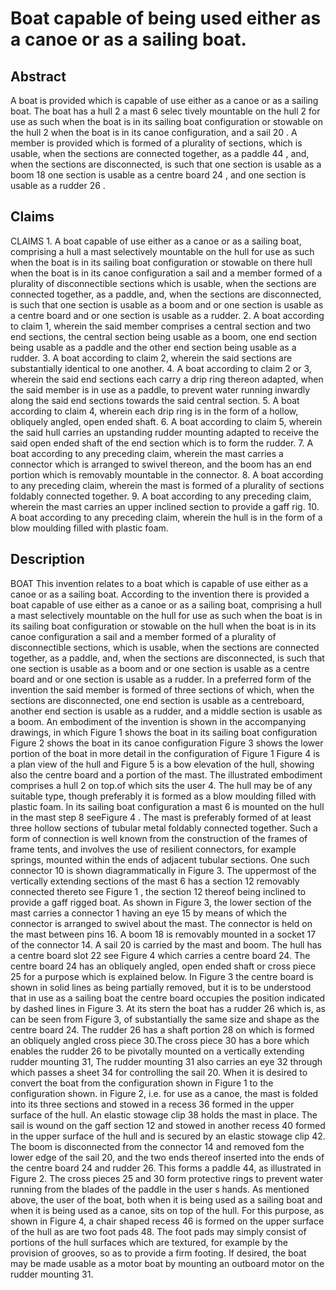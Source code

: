 # Boat capable of being used either as a canoe or as a sailing boat.

## Abstract
A boat is provided which is capable of use either as a canoe or as a sailing boat. The boat has a hull 2 a mast 6 selec tively mountable on the hull 2 for use as such when the boat is in its sailing boat configuration or stowable on the hull 2 when the boat is in its canoe configuration, and a sail 20 . A member is provided which is formed of a plurality of sections, which is usable, when the sections are connected together, as a paddle 44 , and, when the sections are disconnected, is such that one section is usable as a boom 18 one section is usable as a centre board 24 , and one section is usable as a rudder 26 .

## Claims
CLAIMS 1. A boat capable of use either as a canoe or as a sailing boat, comprising a hull a mast selectively mountable on the hull for use as such when the boat is in its sailing boat configuration or stowable on there hull when the boat is in its canoe configuration a sail and a member formed of a plurality of disconnectible sections which is usable, when the sections are connected together, as a paddle, and, when the sections are disconnected, is such that one section is usable as a boom and or one section is usable as a centre board and or one section is usable as a rudder. 2. A boat according to claim 1, wherein the said member comprises a central section and two end sections, the central section being usable as a boom, one end section being usable as a paddle and the other end section being usable as a rudder. 3. A boat according to claim 2, wherein the said sections are substantially identical to one another. 4. A boat according to claim 2 or 3, wherein the said end sections each carry a drip ring thereon adapted, when the said member is in use as a paddle, to prevent water running inwardly along the said end sections towards the said central section. 5. A boat according to claim 4, wherein each drip ring is in the form of a hollow, obliquely angled, open ended shaft. 6. A boat according to claim 5, wherein the said hull carries an upstanding rudder mounting adapted to receive the said open ended shaft of the end section which is to form the rudder. 7. A boat according to any preceding claim, wherein the mast carries a connector which is arranged to swivel thereon, and the boom has an end portion which is removably mountable in the connector. 8. A boat according to any preceding claim, wherein the mast is formed of a plurality of sections foldably connected together. 9. A boat according to any preceding claim, wherein the mast carries an upper inclined section to provide a gaff rig. 10. A boat according to any preceding claim, wherein the hull is in the form of a blow moulding filled with plastic foam.

## Description
BOAT This invention relates to a boat which is capable of use either as a canoe or as a sailing boat. According to the invention there is provided a boat capable of use either as a canoe or as a sailing boat, comprising a hull a mast selectively mountable on the hull for use as such when the boat is in its sailing boat configuration or stowable on the hull when the boat is in its canoe configuration a sail and a member formed of a plurality of disconnectible sections, which is usable, when the sections are connected together, as a paddle, and, when the sections are disconnected, is such that one section is usable as a boom and or one section is usable as a centre board and or one section is usable as a rudder. In a preferred form of the invention the said member is formed of three sections of which, when the sections are disconnected, one end section is usable as a centreboard, another end section is usable as a rudder, and a middle section is usable as a boom. An embodiment of the invention is shown in the accompanying drawings, in which Figure 1 shows the boat in its sailing boat configuration Figure 2 shows the boat in its canoe configuration Figure 3 shows the lower portion of the boat in more detail in the configuration of Figure 1 Figure 4 is a plan view of the hull and Figure 5 is a bow elevation of the hull, showing also the centre board and a portion of the mast. The illustrated embodiment comprises a hull 2 on top.of which sits the user 4. The hull may be of any suitable type, though preferably it is formed as a blow moulding filled with plastic foam. In its sailing boat configuration a mast 6 is mounted on the hull in the mast step 8 seeFigure 4 . The mast is preferably formed of at least three hollow sections of tubular metal foldably connected together. Such a form of connection is well known from the construction of the frames of frame tents, and involves the use of resilient connectors, for example springs, mounted within the ends of adjacent tubular sections. One such connector 10 is shown diagrammatically in Figure 3. The uppermost of the vertically extending sections of the mast 6 has a section 12 removably connected thereto see Figure 1 , the section 12 thereof being inclined to provide a gaff rigged boat. As shown in Figure 3, the lower section of the mast carries a connector 1 having an eye 15 by means of which the connector is arranged to swivel about the mast. The connector is held on the mast between pins 16. A boom 18 is removably mounted in a socket 17 of the connector 14. A sail 20 is carried by the mast and boom. The hull has a centre board slot 22 see Figure 4 which carries a centre board 24. The centre board 24 has an obliquely angled, open ended shaft or cross piece 25 for a purpose which is explained below. In Figure 3 the centre board is shown in solid lines as being partially removed, but it is to be understood that in use as a sailing boat the centre board occupies the position indicated by dashed lines in Figure 3. At its stern the boat has a rudder 26 which is, as can be seen from Figure 3, of substantially the same size and shape as the centre board 24. The rudder 26 has a shaft portion 28 on which is formed an obliquely angled cross piece 30.The cross piece 30 has a bore which enables the rudder 26 to be pivotally mounted on a vertically extending rudder mounting 31, The rudder mounting 31 also carries an eye 32 through which passes a sheet 34 for controlling the sail 20. When it is desired to convert the boat from the configuration shown in Figure 1 to the configuration shown. in Figure 2, i.e. for use as a canoe, the mast is folded into its three sections and stowed in a recess 36 formed in the upper surface of the hull. An elastic stowage clip 38 holds the mast in place. The sail is wound on the gaff section 12 and stowed in another recess 40 formed in the upper surface of the hull and is secured by an elastic stowage clip 42. The boom is disconnected from the connector 14 and removed fom the lower edge of the sail 20, and the two ends thereof inserted into the ends of the centre board 24 and rudder 26. This forms a paddle 44, as illustrated in Figure 2. The cross pieces 25 and 30 form protective rings to prevent water running from the blades of the paddle in the user s hands. As mentioned above, the user of the boat, both when it is being used as a sailing boat and when it is being used as a canoe, sits on top of the hull. For this purpose, as shown in Figure 4, a chair shaped recess 46 is formed on the upper surface of the hull as are two foot pads 48. The foot pads may simply consist of portions of the hull surfaces which are textured, for example by the provision of grooves, so as to provide a firm footing. If desired, the boat may be made usable as a motor boat by mounting an outboard motor on the rudder mounting 31.